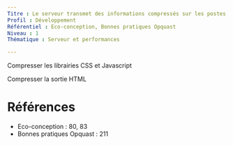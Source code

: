 ```yaml
---
Titre : Le serveur transmet des informations compressés sur les postes clients qui les acceptent.
Profil : Développement
Référentiel : Eco-conception, Bonnes pratiques Opquast
Niveau : 1
Thématique : Serveur et performances

---
```

Compresser les librairies CSS et Javascript

Compresser la sortie HTML

# Références

*   Eco-conception : 80, 83
*   Bonnes pratiques Opquast : 211